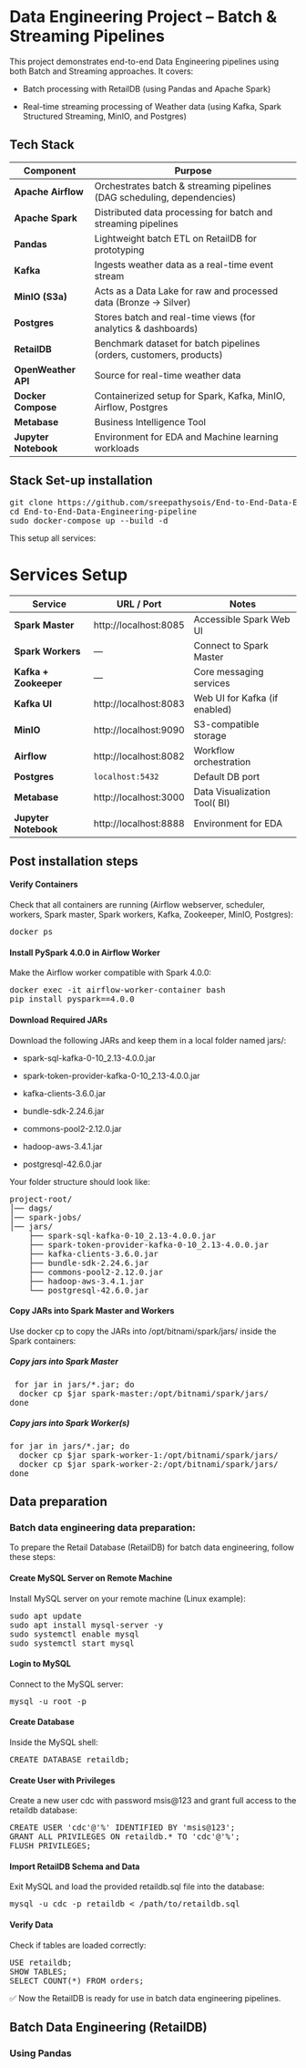 #  Data Engineering Project – Batch & Streaming Pipelines

This project demonstrates end-to-end Data Engineering pipelines using both Batch and Streaming approaches. It covers:

* Batch processing with RetailDB (using Pandas and Apache Spark)

* Real-time streaming processing of Weather data (using Kafka, Spark Structured Streaming, MinIO, and Postgres)

## Tech Stack 
| Component           | Purpose                                                                 |
| ------------------- | ----------------------------------------------------------------------- |
| **Apache Airflow**  | Orchestrates batch & streaming pipelines (DAG scheduling, dependencies) |
| **Apache Spark**    | Distributed data processing for batch and streaming pipelines           |
| **Pandas**          | Lightweight batch ETL on RetailDB for prototyping                       |
| **Kafka**           | Ingests weather data as a real-time event stream                        |
| **MinIO (S3a)**     | Acts as a Data Lake for raw and processed data (Bronze → Silver)        |
| **Postgres**        | Stores batch and real-time views (for analytics & dashboards)           |
| **RetailDB**        | Benchmark dataset for batch pipelines (orders, customers, products)     |
| **OpenWeather API** | Source for real-time weather data                                       |
| **Docker Compose**  | Containerized setup for Spark, Kafka, MinIO, Airflow, Postgres          |
| **Metabase**        | Business Intelligence Tool                                              |
|**Jupyter Notebook**  | Environment for EDA and Machine learning workloads                      |

## Stack Set-up installation

<pre>git clone https://github.com/sreepathysois/End-to-End-Data-Engineering-pipeline.git
cd End-to-End-Data-Engineering-pipeline
sudo docker-compose up --build -d </pre>

This setup all services: 

# Services Setup

| Service        | URL / Port              | Notes                           |
|----------------|-------------------------|---------------------------------|
| **Spark Master** | http://localhost:8085   | Accessible Spark Web UI          |
| **Spark Workers** | —                     | Connect to Spark Master          |
| **Kafka + Zookeeper** | —                 | Core messaging services           |
| **Kafka UI**   | http://localhost:8083   | Web UI for Kafka (if enabled)    |
| **MinIO**      | http://localhost:9090   | S3-compatible storage            |
| **Airflow**    | http://localhost:8082   | Workflow orchestration           |
| **Postgres**   | `localhost:5432`        | Default DB port                  |
| **Metabase**   | http://localhost:3000   | Data Visualization Tool( BI)     |
| **Jupyter Notebook**| http://localhost:8888| Environment for EDA            |  


## Post installation steps   

#### Verify Containers

Check that all containers are running (Airflow webserver, scheduler, workers, Spark master, Spark workers, Kafka, Zookeeper, MinIO, Postgres):

<pre>docker ps </pre>

#### Install PySpark 4.0.0 in Airflow Worker

Make the Airflow worker compatible with Spark 4.0.0:

<pre>docker exec -it airflow-worker-container bash
pip install pyspark==4.0.0  </pre>

#### Download Required JARs

Download the following JARs and keep them in a local folder named jars/:

* spark-sql-kafka-0-10_2.13-4.0.0.jar

* spark-token-provider-kafka-0-10_2.13-4.0.0.jar

* kafka-clients-3.6.0.jar

* bundle-sdk-2.24.6.jar

* commons-pool2-2.12.0.jar

* hadoop-aws-3.4.1.jar

* postgresql-42.6.0.jar

Your folder structure should look like:

<pre>project-root/
│── dags/
│── spark-jobs/
│── jars/
    ├── spark-sql-kafka-0-10_2.13-4.0.0.jar
    ├── spark-token-provider-kafka-0-10_2.13-4.0.0.jar
    ├── kafka-clients-3.6.0.jar
    ├── bundle-sdk-2.24.6.jar
    ├── commons-pool2-2.12.0.jar
    ├── hadoop-aws-3.4.1.jar
    └── postgresql-42.6.0.jar</pre>



#### Copy JARs into Spark Master and Workers

Use docker cp to copy the JARs into /opt/bitnami/spark/jars/ inside the Spark containers:

##### Copy jars into Spark Master
<pre> for jar in jars/*.jar; do
  docker cp $jar spark-master:/opt/bitnami/spark/jars/
done </pre>

##### Copy jars into Spark Worker(s)
<pre>for jar in jars/*.jar; do
  docker cp $jar spark-worker-1:/opt/bitnami/spark/jars/
  docker cp $jar spark-worker-2:/opt/bitnami/spark/jars/
done </pre> 


## Data preparation 

### Batch data engineering data preparation: 

To prepare the Retail Database (RetailDB) for batch data engineering, follow these steps:  

#### Create MySQL Server on Remote Machine

Install MySQL server on your remote machine (Linux example): 

<pre>sudo apt update
sudo apt install mysql-server -y
sudo systemctl enable mysql
sudo systemctl start mysql </pre>

#### Login to MySQL

Connect to the MySQL server: 

<pre>mysql -u root -p </pre>

#### Create Database

Inside the MySQL shell:

<pre>CREATE DATABASE retaildb;</pre>

#### Create User with Privileges

Create a new user cdc with password msis@123 and grant full access to the retaildb database:

<pre>CREATE USER 'cdc'@'%' IDENTIFIED BY 'msis@123';
GRANT ALL PRIVILEGES ON retaildb.* TO 'cdc'@'%';
FLUSH PRIVILEGES;</pre>

#### Import RetailDB Schema and Data

Exit MySQL and load the provided retaildb.sql file into the database:

<pre>mysql -u cdc -p retaildb < /path/to/retaildb.sql </pre>

#### Verify Data

Check if tables are loaded correctly:

<pre>USE retaildb;
SHOW TABLES;
SELECT COUNT(*) FROM orders;</pre>  


✅ Now the RetailDB is ready for use in batch data engineering pipelines.

## Batch Data Engineering (RetailDB) 

### Using Pandas

  



